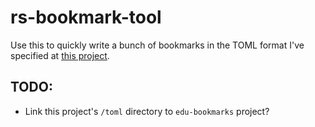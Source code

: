 # rs-bookmark-tool

Use this to quickly write a bunch of bookmarks in the TOML format I've specified at [this project](https://github.com/deeptronos/edu-bookmarks).

## TODO:

- Link this project's `/toml` directory to `edu-bookmarks` project?

